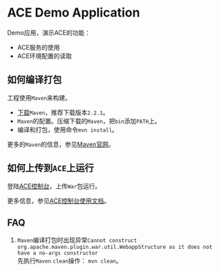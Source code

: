 ACE Demo Application
===================================

Demo应用，演示ACE的功能：

- ACE服务的使用
- ACE环境配置的读取

如何编译打包
---------------------------------

工程使用`Maven`来构建。

- [下载](http://maven.apache.org/download.cgi)`Maven`，推荐下载版本`2.2.1`。
- `Maven`的配置。压缩下载的`Maven`，把`bin`添加`PATH`上。
- 编译和打包，使用命令`mvn install`。

更多的`Maven`的信息，参见[Maven官网](http://maven.apache.org/)。

如何上传到`ACE`上运行
---------------------------------

登陆[ACE控制台](http://ace.console.aliyun.com/)，上传`War`包运行。

更多信息，参见[ACE控制台使用文档](http://help.aliyun.com/manual?spm=0.0.0.0.JtUkjp&lastSortId=278)。

FAQ
---------------------------------

1. `Maven`编译打包时出现异常`Cannot construct org.apache.maven.plugin.war.util.WebappStructure as it does not have a no-args constructor`  
先执行`Maven` `clean`操作： `mvn clean`。
